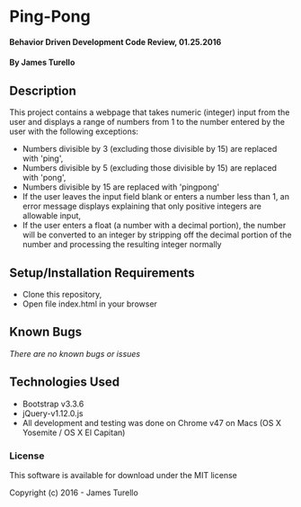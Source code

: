 # Ping-Pong

#### Behavior Driven Development Code Review, 01.25.2016

#### By James Turello

## Description

This project contains a webpage that takes numeric (integer) input from the user and displays a range of numbers from 1 to the number entered by the user with the following exceptions:
 * Numbers divisible by 3 (excluding those divisible by 15) are replaced with 'ping',
 * Numbers divisible by 5 (excluding those divisible by 15) are replaced with 'pong',
 * Numbers divisible by 15 are replaced with 'pingpong'
 * If the user leaves the input field blank or enters a number less than 1, an error message displays explaining that only positive integers are allowable input,
 * If the user enters a float (a number with a decimal portion), the number will be converted to an integer by stripping off the decimal portion of the number and processing the resulting integer normally


## Setup/Installation Requirements

* Clone this repository,
* Open file index.html in your browser


## Known Bugs

_There are no known bugs or issues_

## Technologies Used

* Bootstrap v3.3.6
* jQuery-v1.12.0.js
* All development and testing was done on Chrome v47 on Macs (OS X Yosemite / OS X El Capitan)

### License

This software is available for download under the MIT license

Copyright (c) 2016 - James Turello
